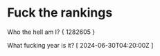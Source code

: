 # Fuck the rankings

Who the hell am I?
{ 1282605 }

What fucking year is it?
[ 2024-06-30T04:20:00Z ]
